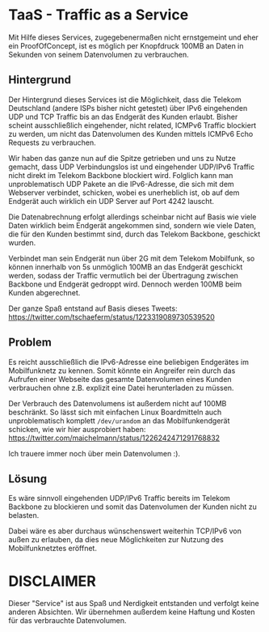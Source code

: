 # TaaS - Traffic as a Service
Mit Hilfe dieses Services, zugegebenermaßen nicht ernstgemeint und eher ein ProofOfConcept, ist es möglich per Knopfdruck 100MB an Daten in Sekunden von seinem Datenvolumen zu verbrauchen.

## Hintergrund
Der Hintergrund dieses Services ist die Möglichkeit, dass die Telekom Deutschland (andere ISPs bisher nicht getestet) über IPv6 eingehenden UDP und TCP Traffic bis an das Endgerät des Kunden erlaubt.
Bisher scheint ausschließlich eingehender, nicht related, ICMPv6 Traffic blockiert zu werden, um nicht das Datenvolumen des Kunden mittels ICMPv6 Echo Requests zu verbrauchen. 

Wir haben das ganze nun auf die Spitze getrieben und uns zu Nutze gemacht, dass UDP Verbindungslos ist und eingehender UDP/IPv6 Traffic nicht direkt im Telekom Backbone blockiert wird.
Folglich kann man unproblematisch UDP Pakete an die IPv6-Adresse, die sich mit dem Webserver verbindet, schicken, wobei es unerheblich ist, ob auf dem Endgerät auch wirklich ein UDP Server auf Port 4242 lauscht.

Die Datenabrechnung erfolgt allerdings scheinbar nicht auf Basis wie viele Daten wirklich beim Endgerät angekommen sind, sondern wie viele Daten, die für den Kunden bestimmt sind, durch das Telekom Backbone, geschickt wurden.

Verbindet man sein Endgerät nun über 2G mit dem Telekom Mobilfunk, so können innerhalb von 5s unmöglich 100MB an das Endgerät geschickt werden, sodass der Traffic vermutlich bei der Übertragung zwischen Backbone und Endgerät gedroppt wird.
Dennoch werden 100MB beim Kunden abgerechnet.

Der ganze Spaß entstand auf Basis dieses Tweets:
https://twitter.com/tschaeferm/status/1223319089730539520

## Problem
Es reicht ausschließlich die IPv6-Adresse eine beliebigen Endgerätes im Mobilfunknetz zu kennen. Somit könnte ein Angreifer rein durch das Aufrufen einer Webseite das gesamte Datenvolumen eines Kunden verbrauchen ohne z.B. explizit eine Datei herunterladen zu müssen.

Der Verbrauch des Datenvolumens ist außerdem nicht auf 100MB beschränkt. So lässt sich mit einfachen Linux Boardmitteln auch unproblematisch komplett `/dev/urandom` an das Mobilfunkendgerät schicken, wie wir hier ausprobiert haben:
https://twitter.com/maichelmann/status/1226242471291768832

Ich trauere immer noch über mein Datenvolumen :).

## Lösung
Es wäre sinnvoll eingehenden UDP/IPv6 Traffic bereits im Telekom Backbone zu blockieren und somit das Datenvolumen der Kunden nicht zu belasten.

Dabei wäre es aber durchaus wünschenswert weiterhin TCP/IPv6 von außen zu erlauben, da dies neue Möglichkeiten zur Nutzung des Mobilfunknetztes eröffnet.

# DISCLAIMER
Dieser "Service" ist aus Spaß und Nerdigkeit entstanden und verfolgt keine anderen Absichten. Wir übernehmen außerdem keine Haftung und Kosten für das verbrauchte Datenvolumen.
